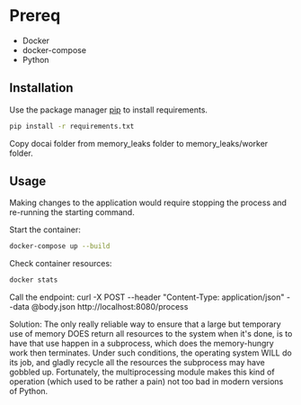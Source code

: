 # Prereq

- Docker
- docker-compose
- Python

## Installation

Use the package manager [pip](https://pip.pypa.io/en/stable/) to install requirements.

```bash
pip install -r requirements.txt
```

Copy docai folder from memory_leaks folder to memory_leaks/worker folder.

## Usage

Making changes to the application would require stopping the process and re-running the starting command.

Start the container:

```bash
docker-compose up --build
```

Check container resources:
```bash
docker stats
```

Call the endpoint:
curl -X POST --header "Content-Type: application/json" --data @body.json http://localhost:8080/process

Solution:
The only really reliable way to ensure that a large but temporary use of memory DOES return all resources to the system when it's done, is to have that use happen in a subprocess, which does the memory-hungry work then terminates. Under such conditions, the operating system WILL do its job, and gladly recycle all the resources the subprocess may have gobbled up. Fortunately, the multiprocessing module makes this kind of operation (which used to be rather a pain) not too bad in modern versions of Python.
